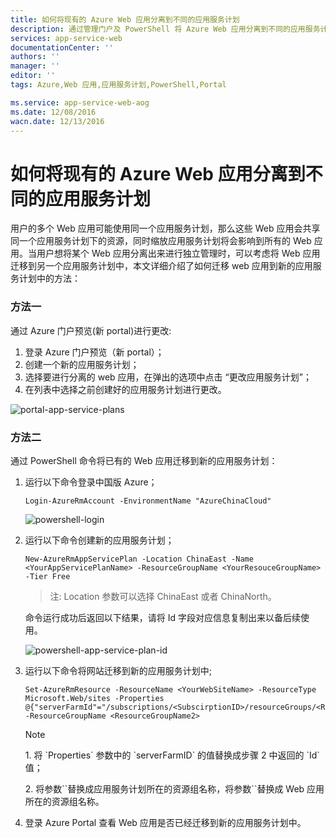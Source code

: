 ```yaml
---
title: 如何将现有的 Azure Web 应用分离到不同的应用服务计划
description: 通过管理门户及 PowerShell 将 Azure Web 应用分离到不同的应用服务计划
services: app-service-web
documentationCenter: ''
authors: ''
manager: ''
editor: ''
tags: Azure,Web 应用,应用服务计划,PowerShell,Portal

ms.service: app-service-web-aog
ms.date: 12/08/2016
wacn.date: 12/13/2016
---
```


# 如何将现有的 Azure Web 应用分离到不同的应用服务计划 #

用户的多个 Web 应用可能使用同一个应用服务计划，那么这些 Web 应用会共享同一个应用服务计划下的资源，同时缩放应用服务计划将会影响到所有的 Web 应用。当用户想将某个 Web 应用分离出来进行独立管理时，可以考虑将 Web 应用迁移到另一个应用服务计划中，本文详细介绍了如何迁移 web 应用到新的应用服务计划中的方法：

### 方法一 ###

通过 Azure 门户预览(新 portal)进行更改:

1. 登录 Azure 门户预览（新 portal）；
2. 创建一个新的应用服务计划；
3. 选择要进行分离的 web 应用，在弹出的选项中点击 “更改应用服务计划”；
4. 在列表中选择之前创建好的应用服务计划进行更改。

![portal-app-service-plans](./media/aog-web-apps-howto-separate-app-service-plans/azure-portal-app-service-plans.png)

### 方法二 ###

通过 PowerShell 命令将已有的 Web 应用迁移到新的应用服务计划：

1. 运行以下命令登录中国版 Azure；

    ```
    Login-AzureRmAccount -EnvironmentName "AzureChinaCloud"
    ```

    ![powershell-login](./media/aog-web-apps-howto-separate-app-service-plans/powershell-login.png)

2. 运行以下命令创建新的应用服务计划；

    ```
    New-AzureRmAppServicePlan -Location ChinaEast -Name <YourAppServicePlanName> -ResourceGroupName <YourResouceGroupName> -Tier Free
    ```

    >注: Location 参数可以选择 ChinaEast 或者 ChinaNorth。

    命令运行成功后返回以下结果，请将 Id 字段对应信息复制出来以备后续使用。

    ![powershell-app-service-plan-id](./media/aog-web-apps-howto-separate-app-service-plans/powershell-app-service-plan-id.png)

3. 运行以下命令将网站迁移到新的应用服务计划中;

    ```
    Set-AzureRmResource -ResourceName <YourWebSiteName> -ResourceType Microsoft.Web/sites -Properties @{"serverFarmId"="/subscriptions/<SubscirptionID>/resourceGroups/<ResourceGroupName1>/providers/Microsoft.Web/serverfarms/TestAppServicePlan"} -ResourceGroupName <ResourceGroupName2>
    ```

    >[!NOTE]
    ><p>1. 将 `Properties` 参数中的 `serverFarmID` 的值替换成步骤 2 中返回的 `Id` 值；<p>2. 将参数`<ResourceGroupName1>`替换成应用服务计划所在的资源组名称，将参数`<ResourceGroupName2>`替换成 Web 应用所在的资源组名称。

4. 登录 Azure Portal 查看 Web 应用是否已经迁移到新的应用服务计划中。